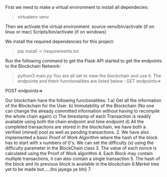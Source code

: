 
First we need to make a virtual environment to install all dependecies:
>virtualenv venv

Then we activate the virtual environment:
source venv/bin/activate    (if on linux or mac)
Scripts/bin/activate        (if on windows)

We install the required dependencies for this project:
>pip install -r /requirements.txt

Run the following command to get the Flask API started to get the endpoints to the Blockchain Network:
>python3 main.py
You are all set to view the blockchain and use it.
The endpoints and therir functionalities are listed below :
GET endpoints=>
                
                                
                



POST endpoints=>
                

                



                
Our blockchain have the following functionalities:
1.a) Get all the information of the Blockchain for the User.
  b) Immutability of the Blockchain (No one can change the already committed information without having to recompile the whole chain again)
  c) The timestamp of each Transaction is readily available using both the chain endpoint and time endpoint
  d) All the completed transactions are stored in the blockchain, we have both a verified (mined) pool as well as pending transactions.
2. We have also implemented a basic Proof of Work Algorithm where the hash of the block has to start with x numbers of 0's. We can set the difficulty (x) using the difficulty parameter in the BlockChain class
3. The value of each nonce is calculated using the Proof of Work algorithm
4. Each Block may contain multiple transactions, it can also contain a single transaction
5. The hash of the block and its previous block is available in the blockchain
6.Merkel tree yet to be made but.....(ho jayega ye bhi)
7.